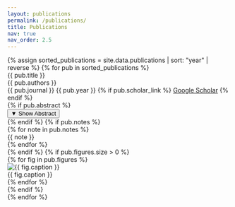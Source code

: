 ```yaml
---
layout: publications
permalink: /publications/
title: Publications
nav: true
nav_order: 2.5
---
```


<div class="publications-section">
  {% assign sorted_publications = site.data.publications | sort: "year" | reverse %}
  {% for pub in sorted_publications %}
    <div class="publication-item">
      <div class="publication-content">
        <div class="publication-title">
          {{ pub.title }}
        </div>
        <div class="publication-authors">
          {{ pub.authors }}
        </div>
        <div class="publication-meta">
          <span class="publication-journal">{{ pub.journal }}</span>
          <span class="publication-year">{{ pub.year }}</span>
          {% if pub.scholar_link %}
            <a href="{{ pub.scholar_link }}" target="_blank" class="publication-link">Google Scholar</a>
          {% endif %}
        </div>
        {% if pub.abstract %}
          <div class="abstract-section">
            <button class="abstract-toggle" onclick="toggleAbstract(this)">
              <span class="abstract-icon">▼</span>
              <span class="abstract-text">Show Abstract</span>
            </button>
            <div class="abstract-content" style="display: none;">
              {{ pub.abstract }}
            </div>
          </div>
        {% endif %}
        {% if pub.notes %}
          <div class="publication-notes">
            {% for note in pub.notes %}
              <div class="note-item">{{ note }}</div>
            {% endfor %}
          </div>
        {% endif %}
        {% if pub.figures.size > 0 %}
          <div class="publication-figures">
            <div class="figure-container">
              {% for fig in pub.figures %}
                <div class="figure-item">
                  <img src="{{ fig.image }}" alt="{{ fig.caption }}" class="publication-figure">
                  <div class="figure-caption">{{ fig.caption }}</div>
                </div>
              {% endfor %}
            </div>
          </div>
        {% endif %}
      </div>
    </div>
  {% endfor %}
</div>

<script>
function toggleAbstract(button) {
  const content = button.nextElementSibling;
  const icon = button.querySelector('.abstract-icon');
  const text = button.querySelector('.abstract-text');
  
  if (content.style.display === 'none') {
    content.style.display = 'block';
    icon.textContent = '▼';
    text.textContent = 'Hide Abstract';
  } else {
    content.style.display = 'none';
    icon.textContent = '▶';
    text.textContent = 'Show Abstract';
  }
}
</script> 